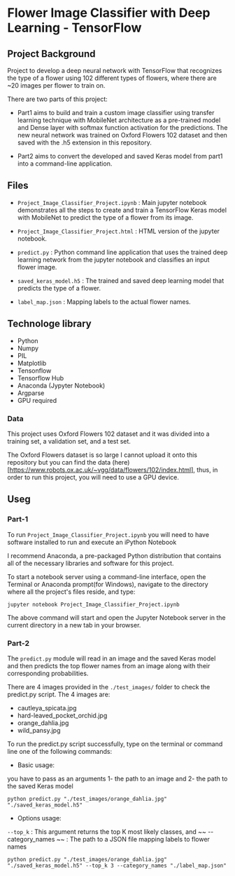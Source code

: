# Flower Image Classifier with Deep Learning - TensorFlow  


## Project Background

Project to develop a deep neural network with TensorFlow that recognizes the type of a flower using 102 different types of flowers, where there are ~20 images per flower to train on.

There are two parts of this project:

- Part1 aims to build and train a custom image classifier using transfer learning technique with MobileNet architecture as a pre-trained model and Dense layer with softmax function activation for the predictions. The new neural network was trained on Oxford Flowers 102 dataset and then saved with the .h5 extension in this repository.

- Part2 aims to convert the developed and saved Keras model from part1 into a command-line application.


## Files

- ` Project_Image_Classifier_Project.ipynb ` : Main jupyter notebook demonstrates all the steps to create and train a TensorFlow Keras model with MobileNet to predict the type of a flower from its image. 

- ` Project_Image_Classifier_Project.html ` : HTML version of the jupyter notebook. 

- ` predict.py ` : Python command line application that uses the trained deep learning network from the jupyter notebook and classifies an input flower image.

- ` saved_keras_model.h5 ` : The trained and saved deep learning model that predicts the type of a flower.

- ` label_map.json ` : Mapping labels to the actual flower names.


## Technologe library

- Python
- Numpy
- PIL
- Matplotlib
- Tensonflow
- Tensorflow Hub
- Anaconda (Jypyter Notebook)
- Argparse
- GPU required


### Data

This project uses Oxford Flowers 102 dataset and it was divided into a training set, a validation set, and a test set.

The Oxford Flowers dataset is so large I cannot upload it onto this repository but you can find the data (here)[https://www.robots.ox.ac.uk/~vgg/data/flowers/102/index.html], thus, in order to run this project, you will need to use a GPU device. 


## Useg

### Part-1

To run ` Project_Image_Classifier_Project.ipynb ` you will need to have software installed to run and execute an iPython Notebook

I recommend Anaconda, a pre-packaged Python distribution that contains all of the necessary libraries and software for this project.

To start a notebook server using a command-line interface, open the Terminal or Anaconda prompt(for Windows), navigate to the directory where all the project's files reside, and type:


``` jupyter notebook Project_Image_Classifier_Project.ipynb ```


The above command will start and open the Jupyter Notebook server in the current directory in a new tab in your browser.


### Part-2 

The ` predict.py ` module will read in an image and the saved Keras model and then predicts the top flower names from an image along with their corresponding probabilities.

There are 4 images provided in the ` ./test_images/ ` folder to check the predict.py script. The 4 images are:
- cautleya_spicata.jpg
- hard-leaved_pocket_orchid.jpg
- orange_dahlia.jpg
- wild_pansy.jpg


To run the predict.py script successfully, type on the terminal or command line one of the following commands: 

- Basic usage: 

you have to pass as an arguments 1- the path to an image and 2- the path to the saved Keras model

``` python predict.py "./test_images/orange_dahlia.jpg" "./saved_keras_model.h5" ```


- Options usage:

` --top_k ` : This argument returns the top K most likely classes, and ~~ --category_names ~~ : The path to a JSON file mapping labels to flower names

``` python predict.py "./test_images/orange_dahlia.jpg" "./saved_keras_model.h5" --top_k 3 --category_names "./label_map.json" ``` 


